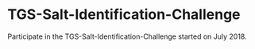 # TGS-Salt-Identification-Challenge


Participate in the TGS-Salt-Identification-Challenge started on July 2018.

